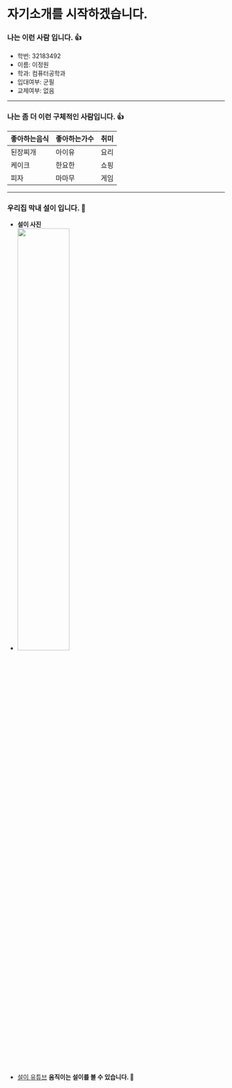 # 자기소개를 시작하겠습니다.

### 나는 이런 사람 입니다. 👍
* 학번: 32183492
* 이름: 이정원
* 학과: 컴퓨터공학과
* 입대여부: 군필
* 교제여부: 없음

***

### 나는 좀 더 이런 구체적인 사람입니다. 👍
좋아하는음식 | 좋아하는가수 | 취미
----------- | ----------- | ----
된장찌개 | 아이유 | 요리
케이크 | 한요한 | 쇼핑
피자 | 마마무 | 게임

***

### 우리집 막내 설이 입니다. 💖
* __설이 사진__ 
* <img src="https://github.com/ThisGrDn/Hello-World/blob/master/%EC%84%A4%EC%9D%B4%EB%B9%B5%EA%B8%8B.jpg" width= "50%" height = "50%"></img>
* [설이 유튜브](https://www.youtube.com/channel/UCfKNKClY1GnAKsiLxTMsuqQ) **움직이는 설이를 볼 수 있습니다. 💖**
